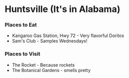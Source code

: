 # Huntsville (It's in Alabama)

### Places to Eat
- Kangaroo Gas Station, Hwy 72 - Very flavorful Doritos
- Sam's Club - Samples Wednesdays!

### Places to Visit
- The Rocket - Because rockets
- The Botanical Gardens - smells pretty